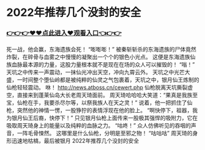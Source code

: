 # 2022年推荐几个没封的安全

### <a href="https://github.com/lihzd/gtgff/issues/1">👉👉👉♥♥点此进入♥观看入口👈👉👉</a>

死一战，他会赢，东海遗族会死！
    “嘭嘭嘭！”
    被秦斩斩杀的东海遗族的尸体竟然炸裂，在碎骨与血雾之中慢慢的凝聚出一个个的银色小光点。
    这便是东海遗族仙族血脉最本源的力量，这股力量根本就不是现在在场的众人可以摧毁的！
    “嗡！”
    天坑之中传来一声震动，一抹仙光冲出天空，冲向九霄云外。
    天坑之中光芒大盛，一时间整个堕仙岭都是被纯粹的仙灵之气包裹着，天坑之中，银月仙王炼制的仙枪轻轻震动。
    咻！
    http://news.atboss.cn/cewert.php
    仙枪脱离天坑撕裂虚空，直接来到蓬莱仙岛大长老周天琦面前。
    周天琦哈哈哈大笑道：“果真是我族至宝，仙枪在手，我要杀尽尔等，以祭我族人在天之灵！”
    说着，他一把抓住了仙枪，突然他的神情一愣，一股狰狞的表情浮现在他的脸上。
    “啊快停下，祖器，我为银月仙王后裔，快停下！”
    只见银月仙枪上面传来一股极其强悍的吸附力，它在吸取周天琦身上的能量以及纯粹的血脉之力。
    “咕咚！”
    众人仿佛听见的吞咽的声音，一阵毛骨悚然。
    这哪里是什么仙枪，分明是至邪之物！
    “咕咕咕”
    周天琦的身形迅速地枯槁，最后被银月
2022年推荐几个没封的安全
